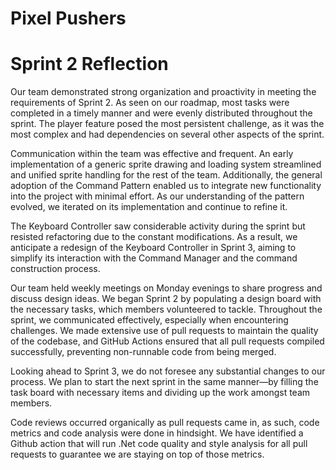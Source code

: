 # Pixel Pushers
# Sprint 2 Reflection

Our team demonstrated strong organization and proactivity in meeting the requirements of Sprint 2. As seen on our roadmap, most tasks were completed in a timely manner and were evenly distributed throughout the sprint. The player feature posed the most persistent challenge, as it was the most complex and had dependencies on several other aspects of the sprint.

Communication within the team was effective and frequent. An early implementation of a generic sprite drawing and loading system streamlined and unified sprite handling for the rest of the team. Additionally, the general adoption of the Command Pattern enabled us to integrate new functionality into the project with minimal effort. As our understanding of the pattern evolved, we iterated on its implementation and continue to refine it.

The Keyboard Controller saw considerable activity during the sprint but resisted refactoring due to the constant modifications. As a result, we anticipate a redesign of the Keyboard Controller in Sprint 3, aiming to simplify its interaction with the Command Manager and the command construction process.

Our team held weekly meetings on Monday evenings to share progress and discuss design ideas. We began Sprint 2 by populating a design board with the necessary tasks, which members volunteered to tackle. Throughout the sprint, we communicated effectively, especially when encountering challenges. We made extensive use of pull requests to maintain the quality of the codebase, and GitHub Actions ensured that all pull requests compiled successfully, preventing non-runnable code from being merged.

Looking ahead to Sprint 3, we do not foresee any substantial changes to our process. We plan to start the next sprint in the same manner—by filling the task board with necessary items and dividing up the work amongst team members.

Code reviews occurred organically as pull requests came in, as such, code metrics and code analysis were done in hindsight. We have identified a Github action that will run .Net code quality and style analysis for all pull requests to guarantee we are staying on top of those metrics.
